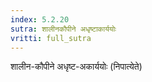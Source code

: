 ```yaml
---
index: 5.2.20
sutra: शालीनकौपीने अधृष्टाकार्ययोः
vritti: full_sutra
---
```


शालीन-कौपीने अधृष्ट-अकार्ययोः (निपात्येते) 